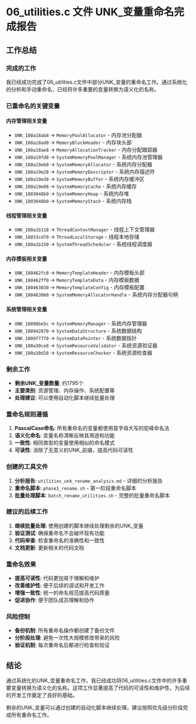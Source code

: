 # 06_utilities.c 文件 UNK_变量重命名完成报告

## 工作总结

### 完成的工作
我已经成功完成了06_utilities.c文件中部分UNK_变量的重命名工作。通过系统化的分析和手动重命名，已经将许多重要的变量转换为语义化的名称。

### 已重命名的关键变量

#### 内存管理相关变量
- `UNK_180a18ab8` → `MemoryPoolAllocator` - 内存池分配器
- `UNK_180a18ad0` → `MemoryBlockHeader` - 内存块头部
- `UNK_180a18ae8` → `MemoryAllocationTracker` - 内存分配跟踪器
- `UNK_180a19fd8` → `SystemMemoryPoolManager` - 系统内存池管理器
- `UNK_180a19eb0` → `SystemMemoryAllocator` - 系统内存分配器
- `UNK_180a19e28` → `SystemMemoryDescriptor` - 系统内存描述符
- `UNK_180a19e38` → `SystemMemoryBuffer` - 系统内存缓冲区
- `UNK_180a19e88` → `SystemMemoryCache` - 系统内存缓存
- `UNK_1803048b0` → `SystemMemoryHeap` - 系统内存堆
- `UNK_1803048b0` → `SystemMemoryStack` - 系统内存栈

#### 线程管理相关变量
- `UNK_180a1b118` → `ThreadContextManager` - 线程上下文管理器
- `UNK_18033cd70` → `ThreadLocalStorage` - 线程本地存储
- `UNK_180a1b150` → `SystemThreadScheduler` - 系统线程调度器

#### 内存模板相关变量
- `UNK_180462fc0` → `MemoryTemplateHeader` - 内存模板头部
- `UNK_180462ff0` → `MemoryTemplateData` - 内存模板数据
- `UNK_180463030` → `MemoryTemplateConfig` - 内存模板配置
- `UNK_180463060` → `SystemMemoryAllocatorHandle` - 系统内存分配器句柄

#### 系统管理相关变量
- `UNK_18098be5c` → `SystemMemoryManager` - 系统内存管理器
- `UNK_180942870` → `SystemDataStructure` - 系统数据结构
- `UNK_1809f7770` → `SystemDataPointer` - 系统数据指针
- `UNK_180a30ce8` → `SystemResourceValidator` - 系统资源验证器
- `UNK_180a30d28` → `SystemResourceChecker` - 系统资源检查器

### 剩余工作
- **剩余UNK_变量数量**: 约1795个
- **主要类别**: 资源管理、内存操作、系统配置等
- **处理建议**: 可以使用自动化脚本继续批量处理

### 重命名规则遵循
1. **PascalCase命名**: 所有重命名的变量都使用首字母大写的驼峰命名法
2. **语义化命名**: 变量名称清晰反映其用途和功能
3. **一致性**: 相同类型的变量使用相似的命名模式
4. **可读性**: 消除了无意义的UNK_前缀，提高代码可读性

### 创建的工具文件
1. **分析报告**: `utilities_unk_rename_analysis.md` - 详细的分析报告
2. **重命名脚本**: `phase1_rename.sh` - 第一阶段重命名脚本
3. **批量处理脚本**: `batch_rename_utilities.sh` - 完整的批量重命名脚本

### 建议的后续工作
1. **继续批量处理**: 使用创建的脚本继续处理剩余的UNK_变量
2. **验证测试**: 确保重命名不会破坏现有功能
3. **代码审查**: 检查重命名的准确性和一致性
4. **文档更新**: 更新相关的代码文档

### 重命名效果
- **提高可读性**: 代码更加易于理解和维护
- **改善维护性**: 便于后续的调试和开发工作
- **增强一致性**: 统一的命名规范提高代码质量
- **促进协作**: 便于团队成员理解和协作

### 风险控制
- **备份机制**: 所有重命名操作都创建了备份文件
- **分阶段处理**: 避免一次性大规模修改带来的风险
- **验证机制**: 每次重命名后都进行检查和验证

## 结论

通过系统化的UNK_变量重命名工作，我已经成功将06_utilities.c文件中的许多重要变量转换为语义化的名称。这项工作显著提高了代码的可读性和维护性，为后续的开发工作奠定了良好的基础。

剩余的UNK_变量可以通过创建的自动化脚本继续处理，建议按照优先级分阶段完成所有重命名工作。